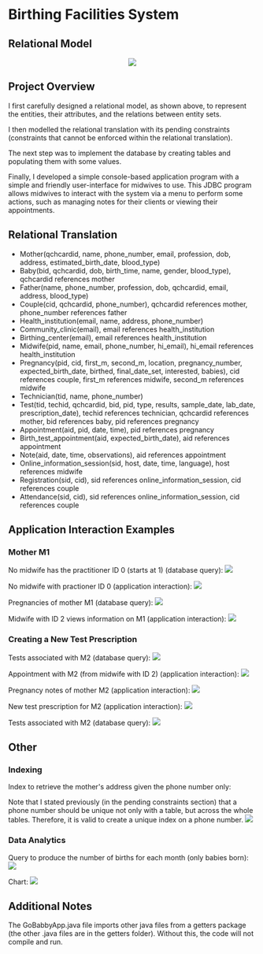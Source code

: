 # Birthing Facilities System

## Relational Model
<p align="center">
  <img src="Screenshots/Midwife ER.jpg">
</p>

## Project Overview
I first carefully designed a relational model, as shown above, to represent the entities, their attributes, and the relations between entity sets.

I then modelled the relational translation with its pending constraints (constraints that cannot be enforced within the relational translation).

The next step was to implement the database by creating tables and populating them with some values.

Finally, I developed a simple console-based application program with a simple and friendly user-interface for midwives to use. This JDBC program allows midwives to interact with the system via a menu to perform some actions, such as managing notes for their clients or viewing their appointments.


## Relational Translation
* Mother(qchcardid, name, phone_number, email, profession, dob, address, estimated_birth_date, blood_type)
* Baby(bid, qchcardid, dob, birth_time, name, gender, blood_type), qchcardid references mother
* Father(name, phone_number, profession, dob, qchcardid, email, address, blood_type)
* Couple(cid, qchcardid, phone_number), qchcardid references mother, phone_number references father
* Health_institution(email, name, address, phone_number)
*	Community_clinic(email), email references health_institution
*	Birthing_center(email), email references health_institution
*	Midwife(pid, name, email, phone_number, hi_email), hi_email references health_institution
*	Pregnancy(pid, cid, first_m, second_m, location, pregnancy_number, expected_birth_date, birthed, final_date_set, interested, babies), cid references couple, first_m references midwife, second_m references midwife
*	Technician(tid, name, phone_number)
*	Test(tid, techid, qchcardid, bid, pid, type, results, sample_date, lab_date, prescription_date), techid references technician, qchcardid references mother, bid references baby, pid references pregnancy
*	Appointment(aid, pid, date, time), pid references pregnancy
*	Birth_test_appointment(aid, expected_birth_date), aid references appointment
*	Note(aid, date, time, observations), aid references appointment
*	Online_information_session(sid, host, date, time, language), host references midwife
*	Registration(sid, cid), sid references online_information_session, cid references couple
*	Attendance(sid, cid), sid references online_information_session, cid references couple

## Application Interaction Examples
### Mother M1
<p>
  No midwife has the practitioner ID 0 (starts at 1) (database query):
  <img src="Screenshots/pid 0.JPG">
  
  No midwife with practioner ID 0 (application interaction):
  <img src="Screenshots/pid 0 - app.JPG">
  
  Pregnancies of mother M1 (database query):
  <img src="Screenshots/m1 pregnancies.JPG">
  
  Midwife with ID 2 views information on M1 (application interaction):
  <img src="Screenshots/pid 2 with m1.JPG">
</p>

### Creating a New Test Prescription
<p>
  Tests associated with M2 (database query):
  <img src="Screenshots/m2 tests.JPG">
  
  Appointment with M2 (from midwife with ID 2) (application interaction):
  <img src="Screenshots/appointment with m2.JPG">
  
  Pregnancy notes of mother M2 (application interaction):
  <img src="Screenshots/pregnancy notes.JPG">
  
  New test prescription for M2 (application interaction):
  <img src="Screenshots/new test.JPG">
  
  Tests associated with M2 (database query):
  <img src="Screenshots/m2 tests updated.JPG">
</p>

## Other
### Indexing
<p>
  Index to retrieve the mother's address given the phone number only:
  
  Note that I stated previously (in the pending constraints section) that a phone number should be unique not only with a table, but across the whole tables. Therefore, it is valid to create a unique index on a phone number.
  <img src="Screenshots/indexing example.JPG">
</p>

### Data Analytics
<p>
  Query to produce the number of births for each month (only babies born):
  <img src="Screenshots/births per month.JPG">
  
  Chart:
  <img src="Screenshots/births per month - chart.JPG">
</p>

## Additional Notes
The GoBabbyApp.java file imports other java files from a getters package (the other .java files are in the getters folder). Without this, the code will not compile and run.
